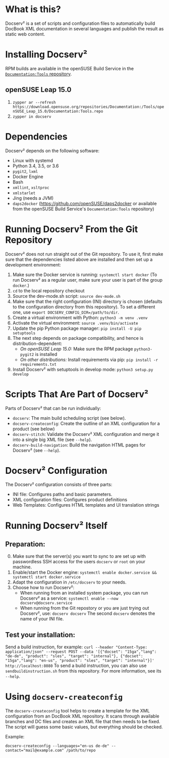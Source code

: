 # What is this?
Docserv² is a set of scripts and configuration files to automatically build
DocBook XML documentation in several languages and publish the result as
static web content.

# Installing Docserv²
RPM builds are available in the openSUSE Build Service in the
[`Documentation:Tools` repository](https://build.opensuse.org/project/show/Documentation:Tools).

## openSUSE Leap 15.0
   1. ```zypper ar --refresh https://download.opensuse.org/repositories/Documentation:/Tools/openSUSE_Leap_15.0/Documentation:Tools.repo```
   2. ```zypper in docserv```

# Dependencies

Docserv² depends on the following software:

  * Linux with systemd
  * Python 3.4, 3.5, or 3.6
  * `pygit2`, `lxml`
  * Docker Engine
  * Bash
  * `xmllint`, `xsltproc`
  * `xmlstarlet`
  * Jing (needs a JVM)
  * `daps2docker` (https://github.com/openSUSE/daps2docker or available from the
    openSUSE Build Service's `Documentation:Tools` repository)

# Running Docserv² From the Git Repository

Docserv² does not run straight out of the Git repository. To use it, first
make sure that the dependencies listed above are installed and then set up
a development environment:


   1. Make sure the Docker service is running: `systemctl start docker`
      (To run Docserv² as a regular user, make sure your user is part of the group `docker`.)
   2. `cd` to the local repository checkout
   3. Source the dev-mode.sh script: `source dev-mode.sh`
   4. Make sure that the right configuration (INI) directory is chosen (defaults
      to the configuration directory from this repository). To set a different one, use
      `export DOCSERV_CONFIG_DIR=/path/to/dir`.
   5. Create a virtual environment with Python: `python3 -m venv .venv`
   6. Activate the virtual environment: `source .venv/bin/activate`
   7. Update the pip Python package manager: `pip install -U pip setuptools`
   8. The next step depends on package compatibility, and hence is distribution-dependent:
      * *On openSUSE Leap 15.0:* Make sure the RPM package `python3-pygit2` is installed
      * *On other distributions:* Install requirements via pip: `pip install -r requirements.txt`
   9. Install Docserv² with setuptools in develop mode: `python3 setup.py develop`

# Scripts That Are Part of Docserv²

Parts of Docserv² that can be run individually:
  * `docserv`: The main build scheduling script (see below).
  * `docserv-createconfig`: Create the outline of an XML configuration for a
     product (see below)
  * `docserv-stitch`: Validate the Docserv² XML configuration and merge it into
    a single big XML file (see `--help`).
  * `docserv-build-navigation`: Build the navigation HTML pages for Docserv²
    (see `--help`).


# Docserv² Configuration

The Docserv² configuration consists of three parts:

  * INI file: Configures paths and basic parameters.
  * XML configuration files: Configures product definitions
  * Web Templates: Configures HTML templates and UI translation strings


# Running Docserv² Itself

## Preparation:

   0. Make sure that the server(s) you want to sync to are set up with
      passwordless SSH access for the users `docserv` or `root` on your machine.
   1. Enable/start the Docker engine: `systemctl enable docker.service && systemctl start docker.service`
   2. Adapt the configuration in `/etc/docserv` to your needs.
   3. Choose how to run Docserv²:
      * When running from an installed system package, you can run Docserv²
        as a service: `systemctl enable --now docserv@docserv.service`
      * When running from the Git repostory or you are just trying out
        Docserv², use: `docserv docserv`
        The second `docserv` denotes the name of your INI file.

## Test your installation:

Send a build instruction, for example: `curl --header "Content-Type: application/json" --request POST --data '[{"docset": "15ga","lang": "de-de", "product": "sles", "target": "internal"}, {"docset": "15ga","lang": "en-us", "product": "sles", "target": "internal"}]' http://localhost:8080`
To send a build instruction, you can also use `sendbuildinstruction.sh` from
this repository. For more information, see its `--help`.


# Using `docserv-createconfig`

The `docserv-createconfig` tool helps to create a template for the XML
configuration from an DocBook XML repository. It scans through available
branches and DC files and creates an XML file that then needs to be fixed.
The script will guess some basic values, but everything should be checked.

Example:
```
docserv-createconfig --languages="en-us de-de" --contact="mail@example.com" /path/to/repo
```
